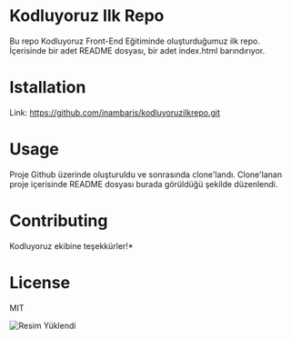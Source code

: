 # Kodluyoruz Ilk Repo
Bu repo Kodluyoruz Front-End Eğitiminde oluşturduğumuz ilk repo. İçerisinde bir adet README dosyası, bir adet index.html barındırıyor.

# Istallation
Link: https://github.com/inambaris/kodluyoruzilkrepo.git

# Usage
Proje Github üzerinde oluşturuldu ve sonrasında clone'landı. Clone'lanan proje içerisinde README dosyası burada görüldüğü şekilde düzenlendi.

# Contributing
Kodluyoruz ekibine teşekkürler!*

# License
MIT

![Resim Yüklendi](https://imgyukle.com/i/JV1e8e)



